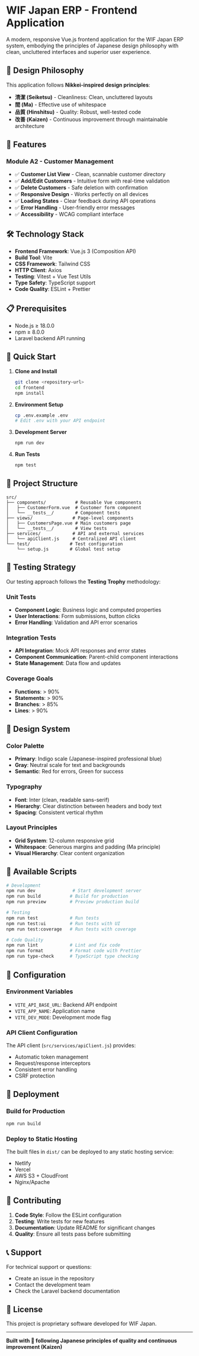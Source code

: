 # WIF Japan ERP - Frontend Application

A modern, responsive Vue.js frontend application for the WIF Japan ERP system, embodying the principles of Japanese design philosophy with clean, uncluttered interfaces and superior user experience.

## 🎯 Design Philosophy

This application follows **Nikkei-inspired design principles**:
- **清潔 (Seiketsu)** - Cleanliness: Clean, uncluttered layouts
- **間 (Ma)** - Effective use of whitespace
- **品質 (Hinshitsu)** - Quality: Robust, well-tested code
- **改善 (Kaizen)** - Continuous improvement through maintainable architecture

## 🚀 Features

### Module A2 - Customer Management
- ✅ **Customer List View** - Clean, scannable customer directory
- ✅ **Add/Edit Customers** - Intuitive form with real-time validation
- ✅ **Delete Customers** - Safe deletion with confirmation
- ✅ **Responsive Design** - Works perfectly on all devices
- ✅ **Loading States** - Clear feedback during API operations
- ✅ **Error Handling** - User-friendly error messages
- ✅ **Accessibility** - WCAG compliant interface

## 🛠 Technology Stack

- **Frontend Framework**: Vue.js 3 (Composition API)
- **Build Tool**: Vite
- **CSS Framework**: Tailwind CSS
- **HTTP Client**: Axios
- **Testing**: Vitest + Vue Test Utils
- **Type Safety**: TypeScript support
- **Code Quality**: ESLint + Prettier

## 📋 Prerequisites

- Node.js ≥ 18.0.0
- npm ≥ 8.0.0
- Laravel backend API running

## 🚀 Quick Start

1. **Clone and Install**
   ```bash
   git clone <repository-url>
   cd frontend
   npm install
   ```

2. **Environment Setup**
   ```bash
   cp .env.example .env
   # Edit .env with your API endpoint
   ```

3. **Development Server**
   ```bash
   npm run dev
   ```

4. **Run Tests**
   ```bash
   npm test
   ```

## 📁 Project Structure

```
src/
├── components/           # Reusable Vue components
│   ├── CustomerForm.vue  # Customer form component
│   └── __tests__/        # Component tests
├── views/               # Page-level components
│   ├── CustomersPage.vue # Main customers page
│   └── __tests__/        # View tests
├── services/            # API and external services
│   └── apiClient.js     # Centralized API client
└── test/               # Test configuration
    └── setup.js        # Global test setup
```

## 🧪 Testing Strategy

Our testing approach follows the **Testing Trophy** methodology:

### Unit Tests
- **Component Logic**: Business logic and computed properties
- **User Interactions**: Form submissions, button clicks
- **Error Handling**: Validation and API error scenarios

### Integration Tests
- **API Integration**: Mock API responses and error states
- **Component Communication**: Parent-child component interactions
- **State Management**: Data flow and updates

### Coverage Goals
- **Functions**: > 90%
- **Statements**: > 90%
- **Branches**: > 85%
- **Lines**: > 90%

## 🎨 Design System

### Color Palette
- **Primary**: Indigo scale (Japanese-inspired professional blue)
- **Gray**: Neutral scale for text and backgrounds
- **Semantic**: Red for errors, Green for success

### Typography
- **Font**: Inter (clean, readable sans-serif)
- **Hierarchy**: Clear distinction between headers and body text
- **Spacing**: Consistent vertical rhythm

### Layout Principles
- **Grid System**: 12-column responsive grid
- **Whitespace**: Generous margins and padding (Ma principle)
- **Visual Hierarchy**: Clear content organization

## 📝 Available Scripts

```bash
# Development
npm run dev              # Start development server
npm run build           # Build for production
npm run preview         # Preview production build

# Testing
npm run test            # Run tests
npm run test:ui         # Run tests with UI
npm run test:coverage   # Run tests with coverage

# Code Quality
npm run lint            # Lint and fix code
npm run format          # Format code with Prettier
npm run type-check      # TypeScript type checking
```

## 🔧 Configuration

### Environment Variables
- `VITE_API_BASE_URL`: Backend API endpoint
- `VITE_APP_NAME`: Application name
- `VITE_DEV_MODE`: Development mode flag

### API Client Configuration
The API client (`src/services/apiClient.js`) provides:
- Automatic token management
- Request/response interceptors
- Consistent error handling
- CSRF protection

## 🚀 Deployment

### Build for Production
```bash
npm run build
```

### Deploy to Static Hosting
The built files in `dist/` can be deployed to any static hosting service:
- Netlify
- Vercel
- AWS S3 + CloudFront
- Nginx/Apache

## 🤝 Contributing

1. **Code Style**: Follow the ESLint configuration
2. **Testing**: Write tests for new features
3. **Documentation**: Update README for significant changes
4. **Quality**: Ensure all tests pass before submitting

## 📞 Support

For technical support or questions:
- Create an issue in the repository
- Contact the development team
- Check the Laravel backend documentation

## 📄 License

This project is proprietary software developed for WIF Japan.

---

**Built with 💙 following Japanese principles of quality and continuous improvement (Kaizen)**
